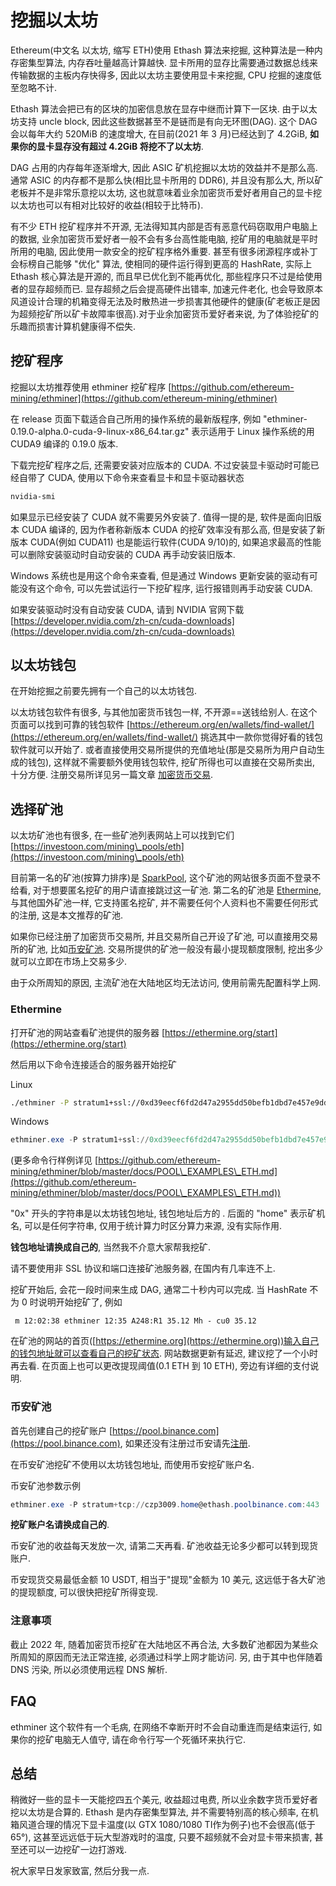 # 挖掘以太坊

Ethereum(中文名 以太坊, 缩写 ETH)使用 Ethash 算法来挖掘, 这种算法是一种内存密集型算法, 内存吞吐量越高计算越快. 显卡所用的显存比需要通过数据总线来传输数据的主板内存快得多, 因此以太坊主要使用显卡来挖掘, CPU 挖掘的速度低至忽略不计.

Ethash 算法会把已有的区块的加密信息放在显存中继而计算下一区块. 由于以太坊支持 uncle block, 因此这些数据甚至不是链而是有向无环图(DAG). 这个 DAG 会以每年大约 520MiB 的速度增大, 在目前(2021 年 3 月)已经达到了 4.2GiB, **如果你的显卡显存没有超过 4.2GiB 将挖不了以太坊**.

DAG 占用的内存每年逐渐增大, 因此 ASIC 矿机挖掘以太坊的效益并不是那么高. 通常 ASIC 的内存都不是那么快(相比显卡所用的 DDR6), 并且没有那么大, 所以矿老板并不是非常乐意挖以太坊, 这也就意味着业余加密货币爱好者用自己的显卡挖以太坊也可以有相对比较好的收益(相较于比特币).

有不少 ETH 挖矿程序并不开源, 无法得知其内部是否有恶意代码窃取用户电脑上的数据, 业余加密货币爱好者一般不会有多台高性能电脑, 挖矿用的电脑就是平时所用的电脑, 因此使用一款安全的挖矿程序格外重要. 甚至有很多闭源程序或补丁会标榜自己能够 "优化" 算法, 使相同的硬件运行得到更高的 HashRate, 实际上 Ethash 核心算法是开源的, 而且早已优化到不能再优化, 那些程序只不过是给使用者的显存超频而已. 显存超频之后会提高硬件出错率, 加速元件老化, 也会导致原本风道设计合理的机箱变得无法及时散热进一步损害其他硬件的健康(矿老板正是因为超频挖矿所以矿卡故障率很高).对于业余加密货币爱好者来说, 为了体验挖矿的乐趣而损害计算机健康得不偿失.

## 挖矿程序

挖掘以太坊推荐使用 ethminer 挖矿程序 [https://github.com/ethereum-mining/ethminer](https://github.com/ethereum-mining/ethminer)

在 release 页面下载适合自己所用的操作系统的最新版程序, 例如 "ethminer-0.19.0-alpha.0-cuda-9-linux-x86\_64.tar.gz" 表示适用于 Linux 操作系统的用 CUDA9 编译的 0.19.0 版本.

下载完挖矿程序之后, 还需要安装对应版本的 CUDA. 不过安装显卡驱动时可能已经自带了 CUDA, 使用以下命令来查看显卡和显卡驱动器状态

```powershell
nvidia-smi
```

如果显示已经安装了 CUDA 就不需要另外安装了. 值得一提的是, 软件是面向旧版本 CUDA 编译的, 因为作者称新版本 CUDA 的挖矿效率没有那么高, 但是安装了新版本 CUDA(例如 CUDA11) 也是能运行软件(CUDA 9/10)的, 如果追求最高的性能可以删除安装驱动时自动安装的 CUDA 再手动安装旧版本.

Windows 系统也是用这个命令来查看, 但是通过 Windows 更新安装的驱动有可能没有这个命令, 可以先尝试运行一下挖矿程序, 运行报错则再手动安装 CUDA.

如果安装驱动时没有自动安装 CUDA, 请到 NVIDIA 官网下载 [https://developer.nvidia.com/zh-cn/cuda-downloads](https://developer.nvidia.com/zh-cn/cuda-downloads)

## 以太坊钱包

在开始挖掘之前要先拥有一个自己的以太坊钱包.

以太坊钱包软件有很多, 与其他加密货币钱包一样, 不开源==送钱给别人. 在这个页面可以找到可靠的钱包软件 [https://ethereum.org/en/wallets/find-wallet/](https://ethereum.org/en/wallets/find-wallet/) 挑选其中一款你觉得好看的钱包软件就可以开始了. 或者直接使用交易所提供的充值地址(那是交易所为用户自动生成的钱包), 这样就不需要额外使用钱包软件, 挖矿所得也可以直接在交易所卖出, 十分方便. 注册交易所详见另一篇文章 [加密货币交易](jia-mi-huo-bi-jiao-yi.md).

## 选择矿池

以太坊矿池也有很多, 在一些矿池列表网站上可以找到它们 [https://investoon.com/mining\_pools/eth](https://investoon.com/mining\_pools/eth)

目前第一名的矿池(按算力排序)是 [SparkPool](https://www.sparkpool.com), 这个矿池的网站很多页面不登录不给看, 对于想要匿名挖矿的用户请直接跳过这一矿池. 第二名的矿池是 [Ethermine](https://ethermine.org), 与其他国外矿池一样, 它支持匿名挖矿, 并不需要任何个人资料也不需要任何形式的注册, 这是本文推荐的矿池.

如果你已经注册了加密货币交易所, 并且交易所自己开设了矿池, 可以直接用交易所的矿池, 比如[币安矿池](https://pool.binance.com). 交易所提供的矿池一般没有最小提现额度限制, 挖出多少就可以立即在市场上交易多少.

由于众所周知的原因, 主流矿池在大陆地区均无法访问, 使用前需先配置科学上网.

### Ethermine

打开矿池的网站查看矿池提供的服务器 [https://ethermine.org/start](https://ethermine.org/start)

然后用以下命令连接适合的服务器开始挖矿

Linux

```bash
./ethminer -P stratum1+ssl://0xd39eecf6fd2d47a2955dd50befb1dbd7e457e9dd.home@asia1.ethermine.org:5555
```

Windows

```powershell
ethminer.exe -P stratum1+ssl://0xd39eecf6fd2d47a2955dd50befb1dbd7e457e9dd.home@asia1.ethermine.org:5555
```

(更多命令行样例详见 [https://github.com/ethereum-mining/ethminer/blob/master/docs/POOL\_EXAMPLES\_ETH.md](https://github.com/ethereum-mining/ethminer/blob/master/docs/POOL\_EXAMPLES\_ETH.md))

"0x" 开头的字符串是以太坊钱包地址, 钱包地址后方的 . 后面的 "home" 表示矿机名, 可以是任何字符串, 仅用于统计算力时区分算力来源, 没有实际作用.

**钱包地址请换成自己的**, 当然我不介意大家帮我挖矿.

请不要使用非 SSL 协议和端口连接矿池服务器, 在国内有几率连不上.

挖矿开始后, 会花一段时间来生成 DAG, 通常二十秒内可以完成. 当 HashRate 不为 0 时说明开始挖矿了, 例如

```
 m 12:02:38 ethminer 12:35 A248:R1 35.12 Mh - cu0 35.12
```

在矿池的网站的首页([https://ethermine.org](https://ethermine.org))输入自己的钱包地址就可以查看自己的挖矿状态. 网站数据更新有延迟, 建议挖了一个小时再去看. 在页面上也可以更改提现阈值(0.1 ETH 到 10 ETH), 旁边有详细的支付说明.

### 币安矿池

首先创建自己的挖矿账户 [https://pool.binance.com](https://pool.binance.com), 如果还没有注册过币安请先[注册](https://www.binance.com/zh-CN/register?ref=88039964).

在币安矿池挖矿不使用以太坊钱包地址, 而使用币安挖矿账户名.

币安矿池参数示例

```powershell
ethminer.exe -P stratum+tcp://czp3009.home@ethash.poolbinance.com:443
```

**挖矿账户名请换成自己的**.

币安矿池的收益每天发放一次, 请第二天再看. 矿池收益无论多少都可以转到现货账户.

币安现货交易最低金额 10 USDT, 相当于"提现"金额为 10 美元, 这远低于各大矿池的提现额度, 可以很快把挖矿所得变现.

### 注意事项

截止 2022 年, 随着加密货币挖矿在大陆地区不再合法, 大多数矿池都因为某些众所周知的原因而无法正常连接, 必须通过科学上网才能访问. 另, 由于其中也伴随着 DNS 污染, 所以必须使用远程 DNS 解析.

## FAQ

ethminer 这个软件有一个毛病, 在网络不幸断开时不会自动重连而是结束运行, 如果你的挖矿电脑无人值守, 请在命令行写一个死循环来执行它.

## 总结

稍微好一些的显卡一天能挖四五个美元, 收益超过电费, 所以业余数字货币爱好者挖以太坊是合算的. Ethash 是内存密集型算法, 并不需要特别高的核心频率, 在机箱风道合理的情况下显卡温度(以 GTX 1080/1080 TI作为例子)也不会很高(低于 65°), 这甚至远远低于玩大型游戏时的温度, 只要不超频就不会对显卡带来损害, 甚至还可以一边挖矿一边打游戏.

祝大家早日发家致富, 然后分我一点.
